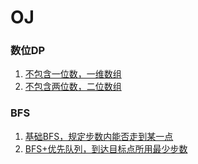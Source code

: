 # OJ

### 数位DP
1. [不包含一位数，一维数组](src/DigitDp/simple1D.c)
2. [不包含两位数，二位数组](src/DigitDp/continuousNum2D.cpp)

### BFS
1. [基础BFS，规定步数内能否走到某一点](src/BFS/simpleBFS.cpp)
2. [BFS+优先队列，到达目标点所用最少步数](src/BFS/BFS_PriorityQueue.cpp)
